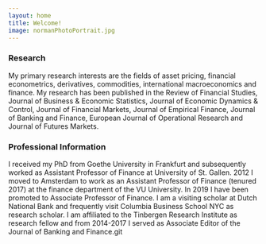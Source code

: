 ```yaml
---
layout: home
title: Welcome!
image: normanPhotoPortrait.jpg
---
```


### Research

My primary research interests are the fields of asset pricing, financial econometrics, derivatives, commodities, international macroeconomics and finance. My research has been published in the Review of Financial Studies, Journal of Business & Economic Statistics, Journal of Economic Dynamics & Control, Journal of Financial Markets, Journal of Empirical Finance, Journal of Banking and Finance, European Journal of Operational Research and Journal of Futures Markets.


### Professional Information

I received my PhD from Goethe University in Frankfurt and subsequently worked as Assistant Professor of Finance at University of St. Gallen. 2012 I moved to Amsterdam to work as an Assistant Professor of Finance (tenured 2017) at the finance department of the VU University. In 2019 I have been promoted to Associate Professor of Finance. I am a visiting scholar at Dutch National Bank and frequently visit Columbia Business School NYC as research scholar. I am affiliated to the Tinbergen Research Institute as research fellow and from 2014-2017 I served as Associate Editor of the Journal of Banking and Finance.git